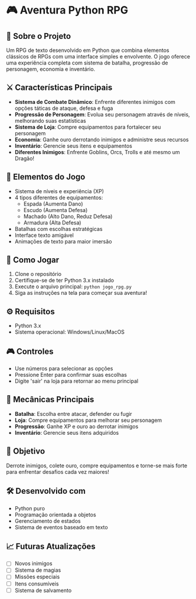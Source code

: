 # 🎮 Aventura Python RPG

## 📖 Sobre o Projeto
Um RPG de texto desenvolvido em Python que combina elementos clássicos de RPGs com uma interface simples e envolvente. O jogo oferece uma experiência completa com sistema de batalha, progressão de personagem, economia e inventário.

## ⚔️ Características Principais
- **Sistema de Combate Dinâmico**: Enfrente diferentes inimigos com opções táticas de ataque, defesa e fuga
- **Progressão de Personagem**: Evolua seu personagem através de níveis, melhorando suas estatísticas
- **Sistema de Loja**: Compre equipamentos para fortalecer seu personagem
- **Economia**: Ganhe ouro derrotando inimigos e administre seus recursos
- **Inventário**: Gerencie seus itens e equipamentos
- **Diferentes Inimigos**: Enfrente Goblins, Orcs, Trolls e até mesmo um Dragão!

## 🎯 Elementos do Jogo
- Sistema de níveis e experiência (XP)
- 4 tipos diferentes de equipamentos:
  - Espada (Aumenta Dano)
  - Escudo (Aumenta Defesa)
  - Machado (Alto Dano, Reduz Defesa)
  - Armadura (Alta Defesa)
- Batalhas com escolhas estratégicas
- Interface texto amigável
- Animações de texto para maior imersão

## 🚀 Como Jogar
1. Clone o repositório
2. Certifique-se de ter Python 3.x instalado
3. Execute o arquivo principal: `python jogo_rpg.py`
4. Siga as instruções na tela para começar sua aventura!

## ⚙️ Requisitos
- Python 3.x
- Sistema operacional: Windows/Linux/MacOS

## 🎮 Controles
- Use números para selecionar as opções
- Pressione Enter para confirmar suas escolhas
- Digite 'sair' na loja para retornar ao menu principal

## 🔄 Mecânicas Principais
- **Batalha**: Escolha entre atacar, defender ou fugir
- **Loja**: Compre equipamentos para melhorar seu personagem
- **Progressão**: Ganhe XP e ouro ao derrotar inimigos
- **Inventário**: Gerencie seus itens adquiridos

## 🎯 Objetivo
Derrote inimigos, colete ouro, compre equipamentos e torne-se mais forte para enfrentar desafios cada vez maiores!

## 🛠️ Desenvolvido com
- Python puro
- Programação orientada a objetos
- Gerenciamento de estados
- Sistema de eventos baseado em texto

## 📈 Futuras Atualizações
- [ ] Novos inimigos
- [ ] Sistema de magias
- [ ] Missões especiais
- [ ] Itens consumíveis
- [ ] Sistema de salvamento
